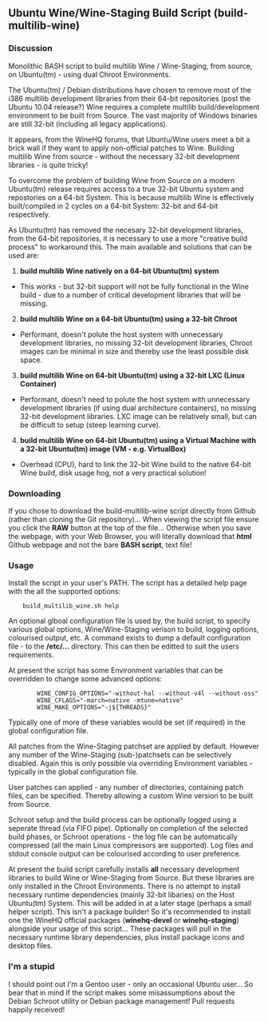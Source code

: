 ## Ubuntu Wine/Wine-Staging Build Script (build-multilib-wine)


###  Discussion


Monolithic BASH script to build multilib Wine / Wine-Staging, from source, on Ubuntu(tm) - using dual Chroot Environments.

The Ubuntu(tm) / Debian distributions have chosen to remove most of the i386 multilib development libraries from their 64-bit repositories (post the Ubuntu 10.04 release?) Wine requires a complete multilib build/development environment to be built from Source. The vast majority of Windows binaries are still 32-bit (including all legacy applications).

It appears, from the WineHQ forums, that Ubuntu/Wine users meet a bit a brick wall if they want to apply non-official patches to Wine. Building multilib Wine from source - without the necessary 32-bit development libraries - is quite tricky!

To overcome the problem of building Wine from Source on a modern Ubuntu(tm) release requires access to a true 32-bit Ubuntu system and repostories on a 64-bit System. This is because multilib Wine is effectively built/compiled in 2 cycles on a 64-bit System: 32-bit and 64-bit respectively.

As Ubuntu(tm) has removed the necesary 32-bit development libraries, from the 64-bit repositories, it is necessary to use a more "creative build process" to workaround this. The main available and solutions that can be used are:

1. **build multilib Wine natively on a 64-bit Ubuntu(tm) system**
  * This works - but 32-bit support will not be fully functional in the Wine build - due to a number of critical development libraries that will be missing.

2. **build multilib Wine on a 64-bit Ubuntu(tm) using a 32-bit Chroot**
  * Performant, doesn't polute the host system with unnecessary development libraries, no missing 32-bit development libraries, Chroot images can be minimal in size and thereby use the least possible disk space.

3. **build multilib Wine on 64-bit Ubuntu(tm) using a 32-bit LXC (Linux Container)**
  * Performant, doesn't need to polute the host system with unnecessary development libraries (if using dual architecture containers), no missing 32-bit development libraries. LXC image can be relatively small, but can be difficult to setup (steep learning curve).

4. **build multilib Wine on 64-bit Ubuntu(tm) using a Virtual Machine with a 32-bit Ubuntu(tm) image (VM - e.g. VirtualBox)**
  * Overhead (CPU), hard to link the 32-bit Wine build to the native 64-bit Wine build, disk usage hog, not a very practical solution!

###  Downloading

If you chose to download the build-multilib-wine script directly from Github (rather than cloning the Git repository)... When viewing the script file ensure you click the **RAW** button at the top of the file... Otherwise when you save the webpage, with your Web Browser, you will literally download that **html** Github webpage and not the bare **BASH script**, text file!

###  Usage


Install the script in your user's PATH.
The script has a detailed help page with the all the supported options:
```
    build_multilib_wine.sh help
```
An optional glboal configuration file is used by, the build script, to specify various global options, Wine/Wine-Staging verison to build, logging options, colourised output, etc. A command exists to dump a default configuration file - to the **/etc/...** directory. This can then be editted to suit the users requirements.

At present the script has some Environment variables that can be overridden to change some advanced options: 
```
        WINE_CONFIG_OPTIONS="-without-hal --without-v4l --without-oss"
        WINE_CFLAGS="-march=native -mtune=native"
        WINE_MAKE_OPTIONS="-j${THREADS}"
```
Typically one of more of these variables would be set (if required) in the global configuration file.

All patches from the Wine-Staging patchset are applied by default. However any number of the Wine-Staging (sub-)patchsets can be selectively disabled. Again this is only possible via overriding Environment variables - typically in the global configuration file.

User patches can applied - any number of directories, containing patch files, can be specified. Thereby allowing a custom Wine version to be built from Source.

Schroot setup and the build process can be optionally logged using a seperate thread (via FIFO pipe). Optionally on completion of the selected build phases, or Schroot operations - the log file can be automatically compressed (all the main Linux compressors are supported). Log files and stdout console output can be colourised according to user preference.

At present the build script carefully installs **all** necessary development libraries to build Wine or Wine-Staging from Source. But these libraries are only installed in the Chroot Environments.
There is no attempt to install necessary runtime dependencies (mainly 32-bit libaries) on the Host Ubuntu(tm) System. This will be added in at a later stage (perhaps a small helper script). This isn't a package builder! So it's recommended to install one the WineHQ official packages (**winehq-devel** or **winehq-staging**) alongside your usage of this script... These packages will pull in the necessary runtime library dependencies, plus install package icons and desktop files.


###  I'm a stupid


I should point out I'm a Gentoo user - only an occasional Ubuntu user... So bear that in mind if the script makes some misassumptions about the Debian Schroot utility or Debian package management! Pull requests happily received!

